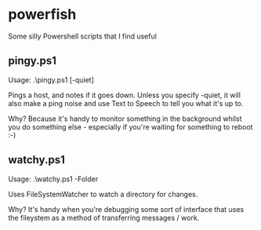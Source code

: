 powerfish
=========

Some silly Powershell scripts that I find useful

pingy.ps1
---------

Usage:
  .\pingy.ps1 <hostname> [-quiet]

Pings a host, and notes if it goes down.  Unless you specify -quiet, it will also make a ping noise and use Text to Speech to tell you what it's up to.

Why? Because it's handy to monitor something in the background whilst you do something else - especially if you're waiting for something to reboot :-)

watchy.ps1
----------

Usage:
   .\watchy.ps1 -Folder <path to watch>
   
Uses FileSystemWatcher to watch a directory for changes.  

Why? It's handy when you're debugging some sort of interface that uses the fileystem as a method of transferring messages / work. 